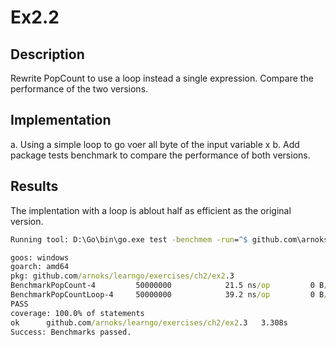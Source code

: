 # Ex2.2

## Description

Rewrite PopCount to use a loop instead a single expression. Compare
the performance of the two versions.

## Implementation

a.  Using a simple loop to go voer all byte of the input variable x
b. Add package tests benchmark to compare the performance of both versions.

## Results

The implentation with a loop is ablout half as efficient as the original version.

```cmd
Running tool: D:\Go\bin\go.exe test -benchmem -run=^$ github.com\arnoks\learngo\exercises\ch2\ex2.3 -bench . -coverprofile=C:\Users\vn401\AppData\Local\Temp\vscode-goU810AF\go-code-cover

goos: windows
goarch: amd64
pkg: github.com/arnoks/learngo/exercises/ch2/ex2.3
BenchmarkPopCount-4       	50000000	        21.5 ns/op	       0 B/op	       0 allocs/op
BenchmarkPopCountLoop-4   	50000000	        39.2 ns/op	       0 B/op	       0 allocs/op
PASS
coverage: 100.0% of statements
ok  	github.com/arnoks/learngo/exercises/ch2/ex2.3	3.308s
Success: Benchmarks passed.

```
